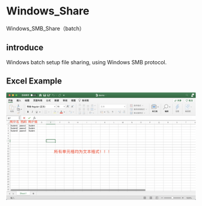 # Windows_Share
Windows_SMB_Share（batch）
## introduce
Windows batch setup file sharing, using Windows SMB protocol.

## Excel Example
![OpenWrt logo](release/excel文件说明.jpg)
